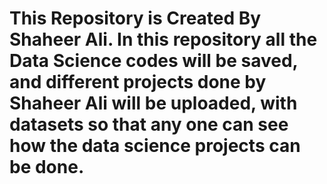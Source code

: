 # This Repository is Created By Shaheer Ali. In this repository all the Data Science codes will be saved, and different projects done by Shaheer Ali will be uploaded, with datasets so that any one can see how the data science projects can be done.
